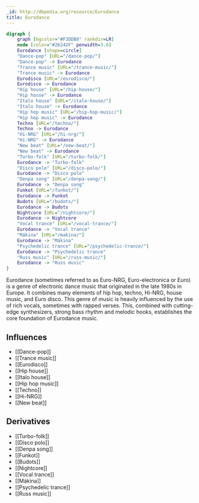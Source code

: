 ```yaml
---
_id: http://dbpedia.org/resource/Eurodance
title: Eurodance
---
```


```dot
digraph {
	graph [bgcolor="#F3DDB8" rankdir=LR]
	node [color="#26242F" penwidth=3.0]
	Eurodance [shape=circle]
	"Dance-pop" [URL="/dance-pop/"]
	"Dance-pop" -> Eurodance
	"Trance music" [URL="/trance-music/"]
	"Trance music" -> Eurodance
	Eurodisco [URL="/eurodisco/"]
	Eurodisco -> Eurodance
	"Hip house" [URL="/hip-house/"]
	"Hip house" -> Eurodance
	"Italo house" [URL="/italo-house/"]
	"Italo house" -> Eurodance
	"Hip hop music" [URL="/hip-hop-music/"]
	"Hip hop music" -> Eurodance
	Techno [URL="/techno/"]
	Techno -> Eurodance
	"Hi-NRG" [URL="/hi-nrg/"]
	"Hi-NRG" -> Eurodance
	"New beat" [URL="/new-beat/"]
	"New beat" -> Eurodance
	"Turbo-folk" [URL="/turbo-folk/"]
	Eurodance -> "Turbo-folk"
	"Disco polo" [URL="/disco-polo/"]
	Eurodance -> "Disco polo"
	"Denpa song" [URL="/denpa-song/"]
	Eurodance -> "Denpa song"
	Funkot [URL="/funkot/"]
	Eurodance -> Funkot
	Budots [URL="/budots/"]
	Eurodance -> Budots
	Nightcore [URL="/nightcore/"]
	Eurodance -> Nightcore
	"Vocal trance" [URL="/vocal-trance/"]
	Eurodance -> "Vocal trance"
	"Mákina" [URL="/makina/"]
	Eurodance -> "Mákina"
	"Psychedelic trance" [URL="/psychedelic-trance/"]
	Eurodance -> "Psychedelic trance"
	"Russ music" [URL="/russ-music/"]
	Eurodance -> "Russ music"
}
```

Eurodance (sometimes referred to as Euro-NRG, Euro-electronica or Euro) is a genre of electronic dance music that originated in the late 1980s in Europe. It combines many elements of hip hop, techno, Hi-NRG, house music, and Euro disco. This genre of music is heavily influenced by the use of rich vocals, sometimes with rapped verses. This, combined with cutting-edge synthesizers, strong bass rhythm and melodic hooks, establishes the core foundation of Eurodance music.

## Influences

- [[Dance-pop]]
- [[Trance music]]
- [[Eurodisco]]
- [[Hip house]]
- [[Italo house]]
- [[Hip hop music]]
- [[Techno]]
- [[Hi-NRG]]
- [[New beat]]

## Derivatives

- [[Turbo-folk]]
- [[Disco polo]]
- [[Denpa song]]
- [[Funkot]]
- [[Budots]]
- [[Nightcore]]
- [[Vocal trance]]
- [[Mákina]]
- [[Psychedelic trance]]
- [[Russ music]]
